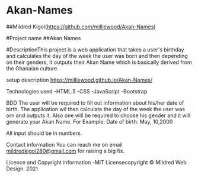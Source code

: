 # Akan-Names
##Mildred Kigoi(https://github.com/milliewood/Akan-Names)

#Project name
##Akan Names

#DescriptionThis project is a web application that takes a user's birthday and calculates the day of the week the user was born and then depending on their genders, it outputs their Akan Name which is basically derived from the Ghanaian culture.

setup description https://milliewood.github.io/Akan-Names/

Technologies used
-HTML.5
-CSS
-JavaScript
-Bootstrap 


BDD
The user will be required to fill out information about his/her date of birth. The application wil then calculate the day of the week the user was orn and outputs it. Also one will be required to choose his gender and it will generate your Akan Name. For Example:
Date of birth: May, 10,2000

All input should be in numbers. 

Contact information
You can reach me on email mildredkigoi280@gmail.com for raising a big fix.

Licence and Copyright information
-MIT Licensecopyright © Mildred Web Design. 2021 

